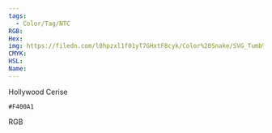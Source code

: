 ```yaml
---
tags:
  - Color/Tag/NTC
RGB:
Hex:
img: https://filedn.com/l0hpzxl1f01yT7GHxtF8cyk/Color%20Snake/SVG_Tumb%20Mass%20No%20Name/F400A1.svg
CMYK:
HSL:
Name:
---
```

Hollywood Cerise
```palette
#F400A1
```
RGB
